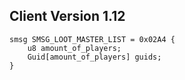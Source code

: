 ## Client Version 1.12

```rust,ignore
smsg SMSG_LOOT_MASTER_LIST = 0x02A4 {
    u8 amount_of_players;    
    Guid[amount_of_players] guids;    
}

```
